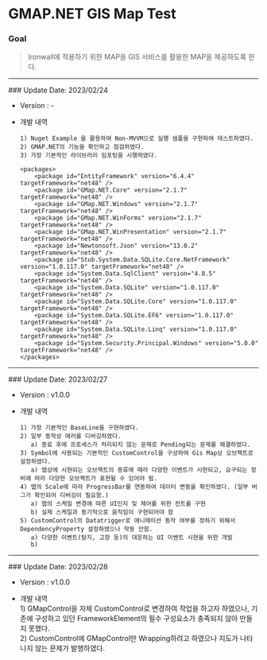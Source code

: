 # GMAP.NET GIS Map Test

### Goal
> Ironwall에 적용하기 위한 MAP을 GIS 서비스를 활용한 MAP을 제공하도록 한다.

<hr>
### Update Date: 2023/02/24  

* Version : -  

* 개발 내역  
    
      1) Nuget Example 을 활용하여 Non-MVVM으로 실행 샘플을 구현하여 테스트하였다.  
      2) GMAP.NET의 기능을 확인하고 점검하였다.  
      3) 가장 기본적인 라이브러리 임포팅을 시행하였다.  
      
    ```
    <packages>
        <package id="EntityFramework" version="6.4.4" targetFramework="net48" />
        <package id="GMap.NET.Core" version="2.1.7" targetFramework="net48" />
        <package id="GMap.NET.Windows" version="2.1.7" targetFramework="net48" />
        <package id="GMap.NET.WinForms" version="2.1.7" targetFramework="net48" />
        <package id="GMap.NET.WinPresentation" version="2.1.7" targetFramework="net48" />
        <package id="Newtonsoft.Json" version="13.0.2" targetFramework="net48" />
        <package id="Stub.System.Data.SQLite.Core.NetFramework" version="1.0.117.0" targetFramework="net48" />
        <package id="System.Data.SqlClient" version="4.8.5" targetFramework="net48" />
        <package id="System.Data.SQLite" version="1.0.117.0" targetFramework="net48" />
        <package id="System.Data.SQLite.Core" version="1.0.117.0" targetFramework="net48" />
        <package id="System.Data.SQLite.EF6" version="1.0.117.0" targetFramework="net48" />
        <package id="System.Data.SQLite.Linq" version="1.0.117.0" targetFramework="net48" />
        <package id="System.Security.Principal.Windows" version="5.0.0" targetFramework="net48" />
    </packages>
    ```  
<hr>
### Update Date: 2023/02/27  

* Version : v1.0.0  

* 개발 내역  
    
      1) 가장 기본적인 BaseLine을 구현하였다.  
      2) 일부 동작상 에러를 디버깅하였다.
         a) 종료 후에 프로세스가 처리되지 않는 문제로 Pending되는 문제를 해결하였다.  
      3) Symbol에 사용되는 기본적인 CustomControl을 구성하여 Gis Map상 오브젝트로 설정하였다.  
         a) 맵상에 시현되는 오브젝트의 종류에 때라 다양한 이벤트가 시현되고, 요구되는 장비에 따라 다양한 오브젝트가 표현될 수 있어야 됨.   
      4) 맵의 Scale에 따라 ProgressBar를 연동하여 데이터 변동을 확인하였다. (일부 버그가 확인되어 디버깅이 필요함.)  
         a) 맵의 스케일 변경에 따른 UI인지 및 제어를 위한 컨트롤 구현  
         b) 실제 스케일과 동기적으로 움직임이 구현되어야 함  
      5) CustomControl의 Datatrigger로 애니메이션 동작 여부를 정하기 위해서 DependencyProperty 설정하였으나 작동 안함.  
         a) 다양한 이벤트(탐지, 고장 등)의 대응하는 UI 이벤트 시현을 위한 개발  
         b) 

<hr>
### Update Date: 2023/02/28  

* Version : v1.0.0  

* 개발 내역  
      1) GMapControl을 자체 CustomControl로 변경하여 작업을 하고자 하였으나, 기존에 구성하고 있던 FrameworkElement의 필수 구성요소가 충족되지 않아 만들지 못했다.  
      2) CustomControl에 GMapControl만 Wrapping하려고 하였으나 지도가 나타나지 않는 문제가 발행하였다.  
    